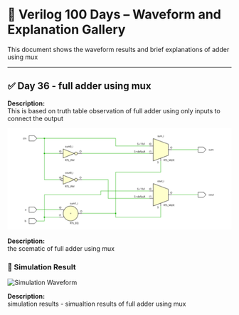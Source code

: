 
# 📘 Verilog 100 Days – Waveform and Explanation Gallery

This document shows the waveform results and brief explanations of adder using mux

---

## ✅ Day 36 - full adder using mux

 **Description:**  
 This is based on truth table observation of full adder using only inputs to connect the output

![full adder using mux](./images/adder_schematic.png)

**Description:**  
  the scematic of  full adder using mux

 


### 🔬 Simulation Result

![Simulation Waveform](./images/adder_using_mux.png)

**Description:**  
simulation results - 
simualtion results of full adder using mux
